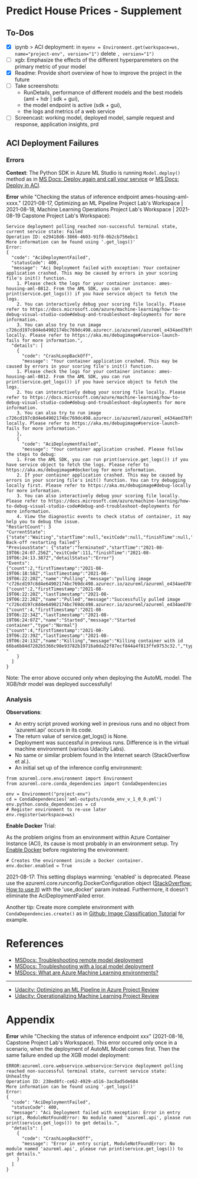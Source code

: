 # Predict House Prices - Supplement
## To-Dos
- [x] ipynb > ACI deployment: in `myenv = Environment.get(workspace=ws, name="project-env", version="1")` delete `, version="1")`
- [ ] xgb: Emphasize the effects of the different hyperparemeters on the primary metric of your model
- [x] Readme: Provide short overview of how to improve the project in the future
- [ ] Take screenshots: 
  - RunDetails, performance of different models and the best models (aml + hdr | sdk + gui), 
  - the model endpoint is active (sdk + gui), 
  - the logs and metrics of a web service
- [ ] Screencast: working model, deployed model, sample request and response, application insights, prd

## ACI Deployment Failures
### Errors
**Context**: The Python SDK in Azure ML Studio is running `Model.deploy()` method as in [MS Docs: Deploy again and call your service](https://docs.microsoft.com/en-us/azure/machine-learning/how-to-deploy-and-where?tabs=python#deploy-again-and-call-your-service) or [MS Docs: Deploy in ACI](https://docs.microsoft.com/en-us/azure/machine-learning/tutorial-deploy-models-with-aml#deploy-in-aci).

**Error** while "Checking the status of inference endpoint ames-housing-aml-xxxx." (2021-08-17, Optimizing an ML Pipeline Project Lab's Workspace | 2021-08-18, Machine Learning Operations Project Lab's Workspace | 2021-08-19 Capstone Project Lab's Workspace):

```
Service deployment polling reached non-successful terminal state, current service state: Failed
Operation ID: e29418d6-3866-4603-91f8-0b2cb756ebc1
More information can be found using '.get_logs()'
Error:
{
  "code": "AciDeploymentFailed",
  "statusCode": 400,
  "message": "Aci Deployment failed with exception: Your container application crashed. This may be caused by errors in your scoring file's init() function.
	1. Please check the logs for your container instance: ames-housing-aml-0812. From the AML SDK, you can run print(service.get_logs()) if you have service object to fetch the logs.
	2. You can interactively debug your scoring file locally. Please refer to https://docs.microsoft.com/azure/machine-learning/how-to-debug-visual-studio-code#debug-and-troubleshoot-deployments for more information.
	3. You can also try to run image c726cd197c8d4e64902174bc769dc498.azurecr.io/azureml/azureml_e434aed78f9426216c7e0e89c0851446 locally. Please refer to https://aka.ms/debugimage#service-launch-fails for more information.",
  "details": [
    {
      "code": "CrashLoopBackOff",
      "message": "Your container application crashed. This may be caused by errors in your scoring file's init() function.
	1. Please check the logs for your container instance: ames-housing-aml-0812. From the AML SDK, you can run print(service.get_logs()) if you have service object to fetch the logs.
	2. You can interactively debug your scoring file locally. Please refer to https://docs.microsoft.com/azure/machine-learning/how-to-debug-visual-studio-code#debug-and-troubleshoot-deployments for more information.
	3. You can also try to run image c726cd197c8d4e64902174bc769dc498.azurecr.io/azureml/azureml_e434aed78f9426216c7e0e89c0851446 locally. Please refer to https://aka.ms/debugimage#service-launch-fails for more information."
    },
    {
      "code": "AciDeploymentFailed",
      "message": "Your container application crashed. Please follow the steps to debug:
	1. From the AML SDK, you can run print(service.get_logs()) if you have service object to fetch the logs. Please refer to https://aka.ms/debugimage#dockerlog for more information.
	2. If your container application crashed. This may be caused by errors in your scoring file's init() function. You can try debugging locally first. Please refer to https://aka.ms/debugimage#debug-locally for more information.
	3. You can also interactively debug your scoring file locally. Please refer to https://docs.microsoft.com/azure/machine-learning/how-to-debug-visual-studio-code#debug-and-troubleshoot-deployments for more information.
	4. View the diagnostic events to check status of container, it may help you to debug the issue.
"RestartCount": 3
"CurrentState": {"state":"Waiting","startTime":null,"exitCode":null,"finishTime":null,"detailStatus":"CrashLoopBackOff: Back-off restarting failed"}
"PreviousState": {"state":"Terminated","startTime":"2021-08-19T06:24:07.256Z","exitCode":111,"finishTime":"2021-08-19T06:24:13.387Z","detailStatus":"Error"}
"Events":
{"count":2,"firstTimestamp":"2021-08-19T06:18:58Z","lastTimestamp":"2021-08-19T06:22:20Z","name":"Pulling","message":"pulling image "c726cd197c8d4e64902174bc769dc498.azurecr.io/azureml/azureml_e434aed78f9426216c7e0e89c0851446@sha256:f108f3922cd028c69f1560739e46003bcf3560a181056de8621ed8ec237a3057"","type":"Normal"}
{"count":2,"firstTimestamp":"2021-08-19T06:22:20Z","lastTimestamp":"2021-08-19T06:22:20Z","name":"Pulled","message":"Successfully pulled image "c726cd197c8d4e64902174bc769dc498.azurecr.io/azureml/azureml_e434aed78f9426216c7e0e89c0851446@sha256:f108f3922cd028c69f1560739e46003bcf3560a181056de8621ed8ec237a3057"","type":"Normal"}
{"count":4,"firstTimestamp":"2021-08-19T06:22:34Z","lastTimestamp":"2021-08-19T06:24:07Z","name":"Started","message":"Started container","type":"Normal"}
{"count":4,"firstTimestamp":"2021-08-19T06:22:39Z","lastTimestamp":"2021-08-19T06:24:13Z","name":"Killing","message":"Killing container with id 66ba6b84d7282b5366c98e93782b19716a0da22f87ecf844a4f813ffe9753c32.","type":"Normal"}
"
    }
  ]
}
```

Note: The error above occured only when deploying the AutoML model. The XGB/hdr model was deployed successfully!

### Analysis
**Observations**:
+ An entry script proved working well in previous runs and no object from 'azureml.api' occurs in its code.
+ The return value of service.get_logs() is None.
+ Deployment was successful in previous runs. Difference is in the virtual machine environment (various Udacity Labs).
+ No same or similar problem found in the Internet search (StackOverflow et al.).
+ An initial set up of the inference config environment:

```
from azureml.core.environment import Environment
from azureml.core.conda_dependencies import CondaDependencies

env = Environment("project-env")
cd = CondaDependencies('aml-outputs/conda_env_v_1_0_0.yml')
env.python.conda_dependencies = cd
# Register environment to re-use later
env.register(workspace=ws)
```

**Enable Docker** Trial: 

As the problem origins from an environment within Azure Container Instance (ACI), its cause is most probably in an environment setup. Try [Enable Docker](https://docs.microsoft.com/en-us/azure/machine-learning/how-to-use-environments#enable-docker) before registering the environment:

```
# Creates the environment inside a Docker container.
env.docker.enabled = True
```

2021-08-17: This setting displays warnning: 'enabled' is deprecated. Please use the azureml.core.runconfig.DockerConfiguration object ([StackOverflow: How to use it](https://stackoverflow.com/questions/67387249/how-to-use-azureml-core-runconfig-dockerconfiguration-class-in-azureml-core-envi)) with the 'use_docker' param instead. Furthermore, it doesn't eliminate the AciDeploymentFailed error.

Another tip: Create more complete environment with `CondaDependencies.create()` as in [Github: Image Classification Tutorial](https://github.com/Azure/MachineLearningNotebooks/tree/master/tutorials/image-classification-mnist-data) for example.


# References
+ [MSDocs: Troubleshooting remote model deployment](https://docs.microsoft.com/en-us/azure/machine-learning/how-to-troubleshoot-deployment?tabs=python)
+ [MSDocs: Troubleshooting with a local model deployment](https://docs.microsoft.com/en-us/azure/machine-learning/how-to-troubleshoot-deployment-local)
+ [MSDocs: What are Azure Machine Learning environments?](https://docs.microsoft.com/en-us/azure/machine-learning/concept-environments)
---
+ [Udacity: Optimizing an ML Pipeline in Azure Project Review](https://review.udacity.com/#!/reviews/3017477)
+ [Udacity: Operationalizing Machine Learning Project Review](https://review.udacity.com/#!/reviews/3053642)

# Appendix

**Error** while "Checking the status of inference endpoint xxx" (2021-08-16, Capstone Project Lab's Workspace). This error occured only once in a scenario, when the deployment of AutoML Model comes first. Then the same failure ended up the XGB model deployment:

```
ERROR:azureml.core.webservice.webservice:Service deployment polling reached non-successful terminal state, current service state: Unhealthy
Operation ID: 238ed8fc-ce62-4929-a516-3ac8ad5de684
More information can be found using '.get_logs()'
Error:
{
  "code": "AciDeploymentFailed",
  "statusCode": 400,
  "message": "Aci Deployment failed with exception: Error in entry script, ModuleNotFoundError: No module named 'azureml.api', please run print(service.get_logs()) to get details.",
  "details": [
    {
      "code": "CrashLoopBackOff",
      "message": "Error in entry script, ModuleNotFoundError: No module named 'azureml.api', please run print(service.get_logs()) to get details."
    }
  ]
}
```
